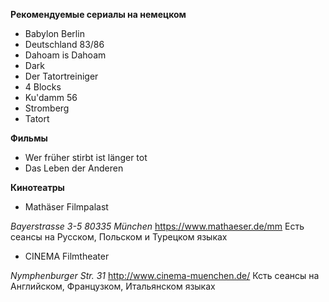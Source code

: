 **Рекомендуемые сериалы на немецком**

* Babylon Berlin
* Deutschland 83/86
* Dahoam is Dahoam
* Dark
* Der Tatortreiniger
* 4 Blocks
* Ku'damm 56
* Stromberg
* Tatort

**Фильмы** 

* Wer früher stirbt ist länger tot
* Das Leben der Anderen

**Кинотеатры**

* Mathäser Filmpalast

*Bayerstrasse 3-5 80335 München* https://www.mathaeser.de/mm
Есть сеансы на Русском, Польском и Турецком языках

* CINEMA Filmtheater

*Nymphenburger Str. 31* http://www.cinema-muenchen.de/
Ксть сеансы на Английском, Французком, Итальянском языках
